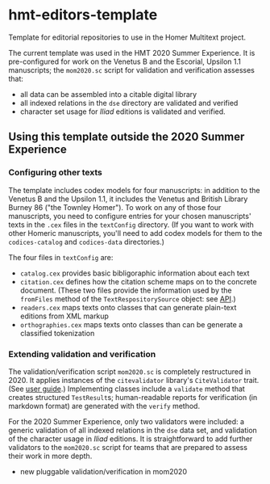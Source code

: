 
# hmt-editors-template



Template for editorial repositories to use in the Homer Multitext project.

The current template was used in the HMT 2020 Summer Experience.  It is pre-configured for work on the Venetus B and the Escorial, Upsilon 1.1 manuscripts; the `mom2020.sc` script for validation and verification assesses that:

- all data can be assembled into a citable digital library
- all indexed relations in the `dse` directory are validated and verified
- character set usage for *Iliad* editions is validated and verified.


## Using this template outside the 2020 Summer Experience


### Configuring other texts

The template includes codex models for four manuscripts:  in addition to the Venetus B and the Upsilon 1.1, it includes the Venetus and British Library Burney 86  ("the Townley Homer").  To work on any of those four manuscripts, you need to configure entries for your chosen manuscripts' texts in the `.cex` files in the `textConfig` directory.  (If you want to work with other Homeric manuscripts, you'll need to add codex models for them to the `codices-catalog` and `codices-data` directories.)

The four files in `textConfig` are:

- `catalog.cex` provides basic bibligoraphic information about each text
- `citation.cex` defines how the citation scheme maps on to the concrete document.  (These two files provide the information used by the `fromFiles` method of the `TextRespositorySource` object: see [API](https://cite-architecture.github.io/cite-api-docs/ohco2/api/edu/holycross/shot/ohco2/TextRepositorySource$.html).)
- `readers.cex` maps texts onto classes that can generate plain-text editions from XML markup
- `orthographies.cex` maps texts onto classes than can be generate a classified tokenization


### Extending validation and verification

The validation/verification script `mom2020.sc` is completely restructured in 2020.  It applies instances of the `citevalidator` library's `CiteValidator` trait. (See [user guide](https://cite-architecture.github.io/citevalidator/).)  Implementing classes include a `validate` method that creates structured `TestResult`s; human-readable reports for verification (in markdown format) are generated with the `verify` method.

For the 2020 Summer Experience, only two validators were included:  a generic validation of all indexed relations in the `dse` data set, and validation of the character usage in *Iliad* editions.  It is straightforward to add further validators to the `mom2020.sc` script for teams that are prepared to assess their work in more depth.


- new pluggable validation/verification in mom2020
